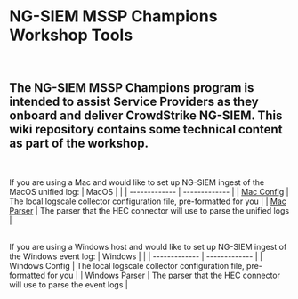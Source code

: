 # NG-SIEM MSSP Champions Workshop Tools
<br/>

## The NG-SIEM MSSP Champions program is intended to assist Service Providers as they onboard and deliver CrowdStrike NG-SIEM. This wiki repository contains some technical content as part of the workshop.
<br/>

If you are using a Mac and would like to set up NG-SIEM ingest of the MacOS unified log:
| MacOS  |  |
| ------------- | ------------- |
| [Mac Config](https://github.com/mikesch33r/ngsiem-mssp-champions/blob/main/macOS/macos-unifiedlog-config.yaml)  | The local logscale collector configuration file, pre-formatted for you  |
| [Mac Parser](https://github.com/mikesch33r/ngsiem-mssp-champions/blob/main/macOS/macos-unifiedlog-parser.yaml)  | The parser that the HEC connector will use to parse the unified logs  |

<br/>
If you are using a Windows host and would like to set up NG-SIEM ingest of the Windows event log:
| Windows  |  |
| ------------- | ------------- |
| Windows Config  | The local logscale collector configuration file, pre-formatted for you  |
| Windows Parser  | The parser that the HEC connector will use to parse the event logs  |
